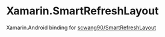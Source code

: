 # Xamarin.SmartRefreshLayout
Xamarin.Android binding for [scwang90/SmartRefreshLayout](https://github.com/scwang90/SmartRefreshLayout)
